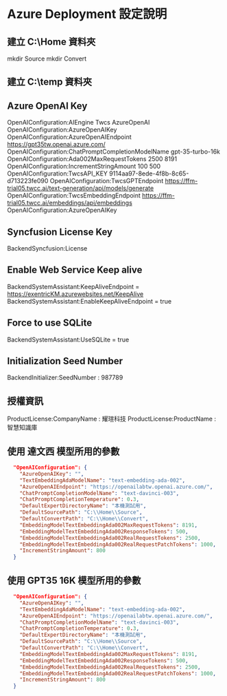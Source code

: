 # Azure Deployment 設定說明

## 建立 C:\Home 資料夾
mkdir Source
mkdir Convert

## 建立 C:\temp 資料夾

## Azure OpenAI Key
OpenAIConfiguration:AIEngine                Twcs   AzureOpenAI
OpenAIConfiguration:AzureOpenAIKey
OpenAIConfiguration:AzureOpenAIEndpoint     https://gpt35tw.openai.azure.com/
OpenAIConfiguration:ChatPromptCompletionModelName     gpt-35-turbo-16k
OpenAIConfiguration:Ada002MaxRequestTokens     2500   8191
OpenAIConfiguration:IncrementStringAmount      100    500
OpenAIConfiguration:TwcsAPI_KEY              9114aa97-8ede-4f8b-8c65-d713223fe090
OpenAIConfiguration:TwcsGPTEndpoint          https://ffm-trial05.twcc.ai/text-generation/api/models/generate
OpenAIConfiguration:TwcsEmbeddingEndpoint    https://ffm-trial05.twcc.ai/embeddings/api/embeddings
OpenAIConfiguration:AzureOpenAIKey

## Syncfusion License Key
BackendSyncfusion:License

## Enable Web Service Keep alive
BackendSystemAssistant:KeepAliveEndpoint = https://exentricKM.azurewebsites.net/KeepAlive
BackendSystemAssistant:EnableKeepAliveEndpoint = true

## Force to use SQLite
BackendSystemAssistant:UseSQLite = true

## Initialization Seed Number
BackendInitializer:SeedNumber : 987789

## 授權資訊
ProductLicense:CompanyName : 耀瑄科技
ProductLicense:ProductName : 智慧知識庫


## 使用 達文西 模型所用的參數

```json
  "OpenAIConfiguration": {
    "AzureOpenAIKey": "",
    "TextEmbeddingAdaModelName": "text-embedding-ada-002",
    "AzureOpenAIEndpoint": "https://openailabtw.openai.azure.com/",
    "ChatPromptCompletionModelName": "text-davinci-003",
    "ChatPromptCompletionTemperature": 0.3,
    "DefaultExpertDirectoryName": "本機測試用",
    "DefaultSourcePath": "C:\\Home\\Source",
    "DefaultConvertPath": "C:\\Home\\Convert",
    "EmbeddingModelTextEmbeddingAda002MaxRequestTokens": 8191,
    "EmbeddingModelTextEmbeddingAda002ResponseTokens": 500,
    "EmbeddingModelTextEmbeddingAda002RealRequestTokens": 2500,
    "EmbeddingModelTextEmbeddingAda002RealRequestPatchTokens": 1000,
    "IncrementStringAmount": 800
  }
```

## 使用 GPT35 16K 模型所用的參數

```json
  "OpenAIConfiguration": {
    "AzureOpenAIKey": "",
    "TextEmbeddingAdaModelName": "text-embedding-ada-002",
    "AzureOpenAIEndpoint": "https://openailabtw.openai.azure.com/",
    "ChatPromptCompletionModelName": "text-davinci-003",
    "ChatPromptCompletionTemperature": 0.3,
    "DefaultExpertDirectoryName": "本機測試用",
    "DefaultSourcePath": "C:\\Home\\Source",
    "DefaultConvertPath": "C:\\Home\\Convert",
    "EmbeddingModelTextEmbeddingAda002MaxRequestTokens": 8191,
    "EmbeddingModelTextEmbeddingAda002ResponseTokens": 500,
    "EmbeddingModelTextEmbeddingAda002RealRequestTokens": 2500,
    "EmbeddingModelTextEmbeddingAda002RealRequestPatchTokens": 1000,
    "IncrementStringAmount": 800
  }
```

